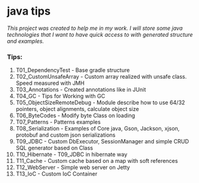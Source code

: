 # java tips

*This project was created to help me in my work.
I will store some java technologies that I want to have quick access to with generated structure and examples.*

### Tips:
01. T01_DependencyTest - Base gradle structure <br>
02. T02_CustomUnsafeArray - Custom array realized with unsafe class. Speed measured with JMH <br>
03. T03_Annotations - Created annotations like in JUnit <br>
04. T04_GC - Tips for Working with GC  <br>
05. T05_ObjectSizeRemoteDebug - Module describe how to use 64/32 pointers, object alignments, calculate object size <br>
06. T06_ByteCodes - Modify byte Class on loading <br>
07. T07_Patterns - Patterns examples <br>
08. T08_Serialization - Examples of Core java, Gson, Jackson, xjson, protobuf and custom json serializations <br>
09. T09_JDBC - Custom DbExecutor, SessionManager and simple CRUD SQL generator based on Class
10. T10_Hibernate - T09_JDBC in hibernate way
11. T11_Cache - Custom cache based on a map with soft references
12. T12_WebServer - Simple web server on Jetty
13. T13_IoC - Custom IoC Container